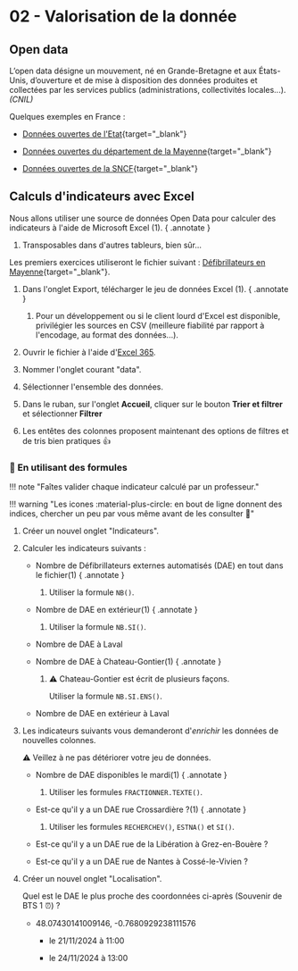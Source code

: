 # 02 - Valorisation de la donnée

## Open data

L’open data désigne un mouvement, né en Grande-Bretagne et aux États-Unis, d’ouverture et de mise à disposition des données produites et collectées par les services publics (administrations, collectivités locales...). *(CNIL)*

Quelques exemples en France :

+   [Données ouvertes de l'Etat](https://www.data.gouv.fr/fr/){target="_blank"}

+   [Données ouvertes du département de la Mayenne](https://data.lamayenne.fr/){target="_blank"}

+   [Données ouvertes de la SNCF](https://ressources.data.sncf.com/){target="_blank"}

## Calculs d'indicateurs avec Excel

Nous allons utiliser une source de données Open Data pour calculer des indicateurs à l'aide de Microsoft Excel (1).
{ .annotate }

1.  Transposables dans d'autres tableurs, bien sûr...

Les premiers exercices utiliseront le fichier suivant : [Défibrillateurs en Mayenne](https://data.lamayenne.fr/explore/dataset/225300011_geodae_defibrillateurs_mayenne/information/){target="_blank"}.

1.  Dans l'onglet Export, télécharger le jeu de données Excel (1).
    { .annotate }

    1.  Pour un développement ou si le client lourd d'Excel est disponible, privilégier les sources en CSV (meilleure fiabilité par rapport à l'encodage, au format des données...).  

2.  Ouvrir le fichier à l'aide d'[Excel 365](https://www.microsoft365.com/launch/excel).

3.  Nommer l'onglet courant "data".

4.  Sélectionner l'ensemble des données.

5.  Dans le ruban, sur l'onglet **Accueil**, cliquer sur le bouton **Trier et filtrer** et sélectionner **Filtrer**

6.  Les entêtes des colonnes proposent maintenant des options de filtres et de tris bien pratiques 👍 

### 🧮 En utilisant des formules

!!! note "Faîtes valider chaque indicateur calculé par un professeur."

!!! warning "Les icones :material-plus-circle: en bout de ligne donnent des indices, chercher un peu par vous même avant de les consulter 🙈"

1.  Créer un nouvel onglet "Indicateurs".

2.  Calculer les indicateurs suivants :

    +   Nombre de Défibrillateurs externes automatisés (DAE) en tout dans le fichier(1)
        { .annotate }
        1.  Utiliser la formule `NB()`.

    +   Nombre de DAE en extérieur(1)
        { .annotate }
        1.  Utiliser la formule `NB.SI()`.
    
    +   Nombre de DAE à Laval
    
    +   Nombre de DAE à Chateau-Gontier(1)
        { .annotate }
        1.  ⚠️ Chateau-Gontier est écrit de plusieurs façons. 
            
            Utiliser la formule `NB.SI.ENS()`.
    
    +   Nombre de DAE en extérieur à Laval

3.  Les indicateurs suivants vous demanderont d'*enrichir* les données de nouvelles colonnes. 

    ⚠️ Veillez à ne pas détériorer votre jeu de données.

    +   Nombre de DAE disponibles le mardi(1)
        { .annotate }
        1.  Utiliser les formules `FRACTIONNER.TEXTE()`.

    +   Est-ce qu'il y a un DAE rue Crossardière ?(1)
        { .annotate }
        1.  Utiliser les formules `RECHERCHEV()`, `ESTNA()` et `SI()`.

    +   Est-ce qu'il y a un DAE rue de la Libération à Grez-en-Bouère ?

    +   Est-ce qu'il y a un DAE rue de Nantes à Cossé-le-Vivien ?

4.  Créer un nouvel onglet "Localisation".

    Quel est le DAE le plus proche des coordonnées ci-après (Souvenir de BTS 1 ⏰) ?

    +   48.07430141009146, -0.7680929238111576

        +   le 21/11/2024 à 11:00

        +   le 24/11/2024 à 13:00